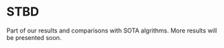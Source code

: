 # STBD
Part of our results and comparisons with SOTA algrithms. More results will be presented soon.
